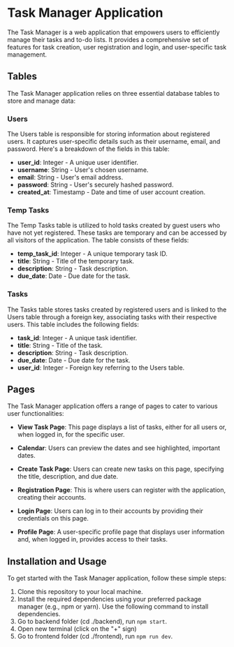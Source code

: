 # Task Manager Application

The Task Manager is a web application that empowers users to efficiently manage their tasks and to-do lists. It provides a comprehensive set of features for task creation, user registration and login, and user-specific task management.

## Tables

The Task Manager application relies on three essential database tables to store and manage data:

### Users

The Users table is responsible for storing information about registered users. It captures user-specific details such as their username, email, and password. Here's a breakdown of the fields in this table:

- **user_id**: Integer - A unique user identifier.
- **username**: String - User's chosen username.
- **email**: String - User's email address.
- **password**: String - User's securely hashed password.
- **created_at**: Timestamp - Date and time of user account creation.

### Temp Tasks

The Temp Tasks table is utilized to hold tasks created by guest users who have not yet registered. These tasks are temporary and can be accessed by all visitors of the application. The table consists of these fields:

- **temp_task_id**: Integer - A unique temporary task ID.
- **title**: String - Title of the temporary task.
- **description**: String - Task description.
- **due_date**: Date - Due date for the task.

### Tasks

The Tasks table stores tasks created by registered users and is linked to the Users table through a foreign key, associating tasks with their respective users. This table includes the following fields:

- **task_id**: Integer - A unique task identifier.
- **title**: String - Title of the task.
- **description**: String - Task description.
- **due_date**: Date - Due date for the task.
- **user_id**: Integer - Foreign key referring to the Users table.

## Pages

The Task Manager application offers a range of pages to cater to various user functionalities:

- **View Task Page**: This page displays a list of tasks, either for all users or, when logged in, for the specific user.

- **Calendar**: Users can preview the dates and see highlighted, important dates.

- **Create Task Page**: Users can create new tasks on this page, specifying the title, description, and due date.

- **Registration Page**: This is where users can register with the application, creating their accounts.

- **Login Page**: Users can log in to their accounts by providing their credentials on this page.

- **Profile Page**: A user-specific profile page that displays user information and, when logged in, provides access to their tasks.

## Installation and Usage

To get started with the Task Manager application, follow these simple steps:

1. Clone this repository to your local machine.
2. Install the required dependencies using your preferred package manager (e.g., npm or yarn). Use the following command to install dependencies.
3. Go to backend folder (cd ./backend), run `npm start`.
4. Open new terminal (click on the "+" sign)
5. Go to frontend folder (cd ./frontend), run `npm run dev`.
